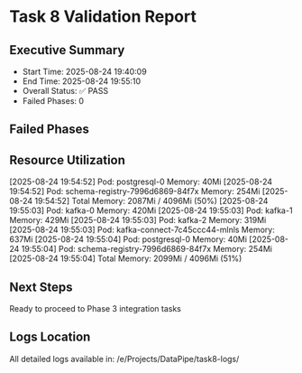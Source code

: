 # Task 8 Validation Report

## Executive Summary
- Start Time: 2025-08-24 19:40:09
- End Time: 2025-08-24 19:55:10
- Overall Status: ✅ PASS
- Failed Phases: 0

## Failed Phases


## Resource Utilization
[2025-08-24 19:54:52] Pod: postgresql-0 Memory: 40Mi
[2025-08-24 19:54:52] Pod: schema-registry-7996d6869-84f7x Memory: 254Mi
[2025-08-24 19:54:52] Total Memory: 2087Mi / 4096Mi (50%)
[2025-08-24 19:55:03] Pod: kafka-0 Memory: 420Mi
[2025-08-24 19:55:03] Pod: kafka-1 Memory: 429Mi
[2025-08-24 19:55:03] Pod: kafka-2 Memory: 319Mi
[2025-08-24 19:55:03] Pod: kafka-connect-7c45ccc44-mlnls Memory: 637Mi
[2025-08-24 19:55:04] Pod: postgresql-0 Memory: 40Mi
[2025-08-24 19:55:04] Pod: schema-registry-7996d6869-84f7x Memory: 254Mi
[2025-08-24 19:55:04] Total Memory: 2099Mi / 4096Mi (51%)

## Next Steps
Ready to proceed to Phase 3 integration tasks

## Logs Location
All detailed logs available in: /e/Projects/DataPipe/task8-logs/
